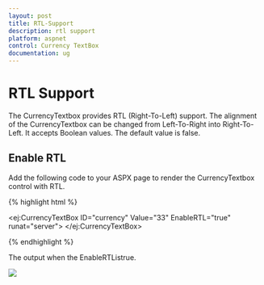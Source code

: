 ```yaml
---
layout: post
title: RTL-Support
description: rtl support
platform: aspnet
control: Currency TextBox
documentation: ug
---
```


# RTL Support

The CurrencyTextbox provides RTL (Right-To-Left) support. The alignment of the CurrencyTextbox can be changed from Left-To-Right into Right-To-Left. It accepts Boolean values. The default value is false.

## Enable RTL 

Add the following code to your ASPX page to render the CurrencyTextbox control with RTL.

{% highlight html %}

<ej:CurrencyTextBox ID="currency" Value="33" EnableRTL="true"  runat="server"> </ej:CurrencyTextBox>



{% endhighlight %}



The output when the EnableRTListrue. 

![](RTL-Support_images/RTL-Support_img1.png)





